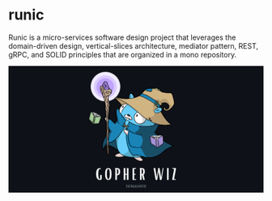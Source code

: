 # runic
Runic is a micro-services software design project that leverages the domain-driven design, vertical-slices architecture, mediator pattern, REST, gRPC, and SOLID principles that are organized in a mono repository.

![Gopher Wiz](./assets/ssengalanto-gopher-wiz.png)